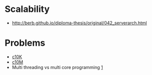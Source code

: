 Scalability
===========

 * http://berb.github.io/diploma-thesis/original/042_serverarch.html
 
# Problems

 * [c10K](http://www.kegel.com/c10k.html)
 * [c10M](http://highscalability.com/blog/2013/5/13/the-secret-to-10-million-concurrent-connections-the-kernel-i.html)
 * Multi threading vs multi core programming [1](http://blog.erratasec.com/2013/02/multi-core-scaling-its-not-multi.html#.WI3KSBvhBaQ)